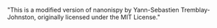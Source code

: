 "This is a modified version of nanonispy by Yann-Sebastien Tremblay-Johnston, originally licensed under the MIT License."
